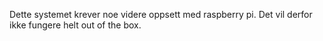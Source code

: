 Dette systemet krever noe videre oppsett med raspberry pi.
Det vil derfor ikke fungere helt out of the box. 
